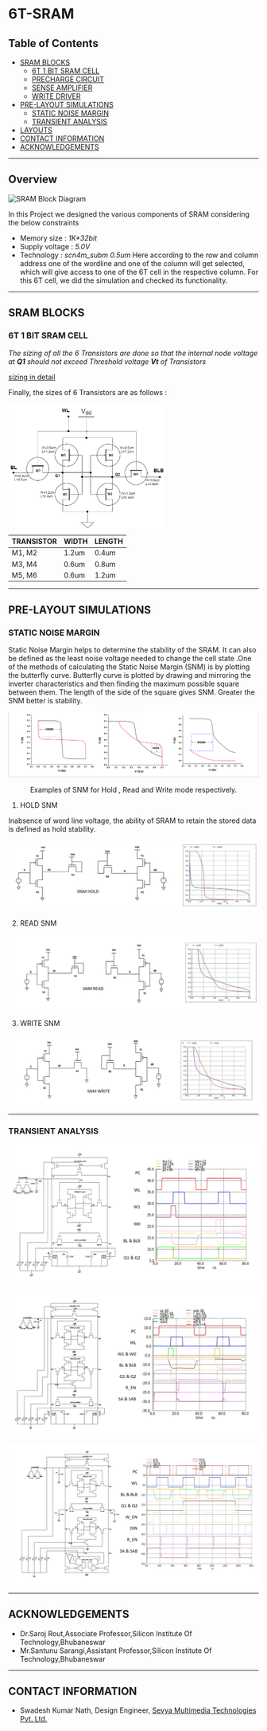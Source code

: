 # 6T-SRAM

## Table of Contents
- [SRAM BLOCKS](#SRAM-BLOCKS)
     - [6T 1 BIT SRAM CELL](#6T-1-BIT-SRAM-CELL)
     - [PRECHARGE CIRCUIT](#PRECHARGE-CIRCUIT)
     - [SENSE AMPLIFIER](#SENSE-AMPLIFIER)
     - [WRITE DRIVER](#WRITE-DRIVER)
- [PRE-LAYOUT SIMULATIONS](#PRE-LAYOUT-SIMULATIONS)
     - [STATIC NOISE MARGIN](#STATIC-NOISE-MARGIN)
     - [TRANSIENT ANALYSIS](#TRANSIENT-ANALYSIS)
- [LAYOUTS](#LAYOUTS)
- [CONTACT INFORMATION](#CONTACT-INFORMATION)
- [ACKNOWLEDGEMENTS](#ACKNOWLEDGEMENTS)

---

## Overview

![SRAM Block Diagram](https://github.com/gautam19499/6T-SRAM_cell_design/blob/main/images/block_diagram_new.jpeg)

In this Project we designed the various components of SRAM considering the below
constraints
* Memory size    : *1K\*32bit*
* Supply voltage : *5.0V*
* Technology     : *scn4m_subm 0.5um*
Here according to the row and column address one of the wordline and one of the column will get selected, which will give access to one of the 6T cell in the respective column. For this 6T cell, we did the simulation and checked its functionality.

---

## SRAM BLOCKS
### 6T 1 BIT SRAM CELL

*The sizing of all the 6 Transistors are done so that the internal node voltage at **Q1** should not exceed Threshold voltage **Vt** of Transistors*

[sizing in detail](#https://github.com/SWADESH-KUMAR-NATH/6T-SRAM/blob/main/schematics/sizing.md)

Finally, the sizes of 6 Transistors are as follows :

<img src="https://github.com/SWADESH-KUMAR-NATH/6T-SRAM/blob/main/schematics/6T-SRAM_CELL.png"
     align=center
     width="whatever" 
     height="250" />

| TRANSISTOR | WIDTH | LENGTH |
| --- | --- | --- |
| M1, M2 | 1.2um | 0.4um |
| M3, M4 | 0.6um | 0.8um |
| M5, M6 | 0.6um | 1.2um |

---

## PRE-LAYOUT SIMULATIONS

### STATIC NOISE MARGIN

Static Noise Margin helps to determine the stability of the SRAM. It can also be defined as the least noise voltage needed to change the cell state .One of the methods of calculating the Static Noise Margin (SNM) is by plotting the butterfly curve. Butterfly curve is plotted by drawing and mirroring the inverter characteristics and then finding the maximum possible square between them. The length of the side of the square gives SNM. Greater the SNM better is stability.

<img src="https://github.com/SWADESH-KUMAR-NATH/6T-SRAM/blob/main/schematics/snmx.PNG"
     width="whatever" 
     height="whatever" />
     
<center>Examples of SNM for Hold , Read and Write mode respectively.</center>
     
1. HOLD SNM

Inabsence of word line voltage, the ability of SRAM to retain the stored data is defined as hold stability.

<img src="https://github.com/SWADESH-KUMAR-NATH/6T-SRAM/blob/main/schematics/snm_hold.jpg" 
     width="whatever" 
     height="whatever" />

2. READ SNM

<img src="https://github.com/SWADESH-KUMAR-NATH/6T-SRAM/blob/main/schematics/snm_read.jpg" 
     width="whatever" 
     height="whatever" />

3. WRITE SNM

<img src="https://github.com/SWADESH-KUMAR-NATH/6T-SRAM/blob/main/schematics/snm_write.JPG" 
     width="whatever" 
     height="whatever" />

---

### TRANSIENT ANALYSIS

<img src="https://github.com/SWADESH-KUMAR-NATH/6T-SRAM/blob/main/schematics/trans1.JPG" 
     width="whatever" 
     height="whatever" />
     
<img src="https://github.com/SWADESH-KUMAR-NATH/6T-SRAM/blob/main/schematics/trans2.JPG" 
     width="whatever" 
     height="whatever" />
     
<img src="https://github.com/SWADESH-KUMAR-NATH/6T-SRAM/blob/main/schematics/trans3.JPG" 
     width="whatever" 
     height="whatever" />

---

## ACKNOWLEDGEMENTS

-   Dr.Saroj Rout,Associate Professor,Silicon Institute Of Technology,Bhubaneswar
-   Mr.Santunu Sarangi,Assistant Professor,Silicon Institute Of Technology,Bhubaneswar

---

## CONTACT INFORMATION

 - Swadesh Kumar Nath, Design Engineer, [Sevya Multimedia Technologies Pvt. Ltd.](https://sevyamultimedia.com/)
